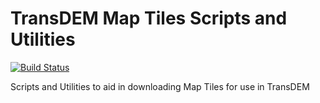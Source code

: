 # TransDEM Map Tiles Scripts and Utilities

[![Build Status](https://dev.azure.com/fredrikhr/transdem-maptiles/_apis/build/status/transdem-maptiles-ci)](https://dev.azure.com/fredrikhr/transdem-maptiles/_build/latest?definitionId=1)

Scripts and Utilities to aid in downloading Map Tiles for use in TransDEM

